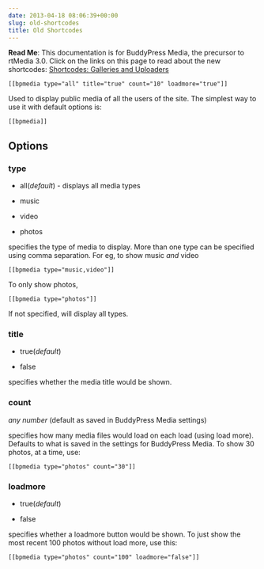 ```yaml
---
date: 2013-04-18 08:06:39+00:00
slug: old-shortcodes
title: Old Shortcodes
---
```


**Read Me**: This documentation is for BuddyPress Media, the precursor to rtMedia 3.0. Click on the links on this page to read about the new shortcodes: [Shortcodes: Galleries and Uploaders](https://rtcamp.com/rtmedia/docs/common/shortcodes/)




    
    [[bpmedia type="all" title="true" count="10" loadmore="true"]]


Used to display public media of all the users of the site. The simplest way to use it with default options is:

    
    [[bpmedia]]




## Options




### **type**





	
  * all(_default_) - displays all media types

	
  * music

	
  * video

	
  * photos


specifies the type of media to display. More than one type can be specified using comma separation. For eg, to show music _and_ video

    
    [[bpmedia type="music,video"]]


To only show photos,

    
    [[bpmedia type="photos"]]


If not specified, will display all types.


### **title**





	
  * true(_default_)

	
  * false


specifies whether the media title would be shown.


### **count**


_any number_ (default as saved in BuddyPress Media settings)

specifies how many media files would load on each load (using load more). Defaults to what is saved in the settings for BuddyPress Media. To show 30 photos, at a time, use:

    
    [[bpmedia type="photos" count="30"]]




### **loadmore**





	
  * true(_default_)

	
  * false


specifies whether a loadmore button would be shown. To just show the most recent 100 photos without load more, use this:

    
    [[bpmedia type="photos" count="100" loadmore="false"]]
